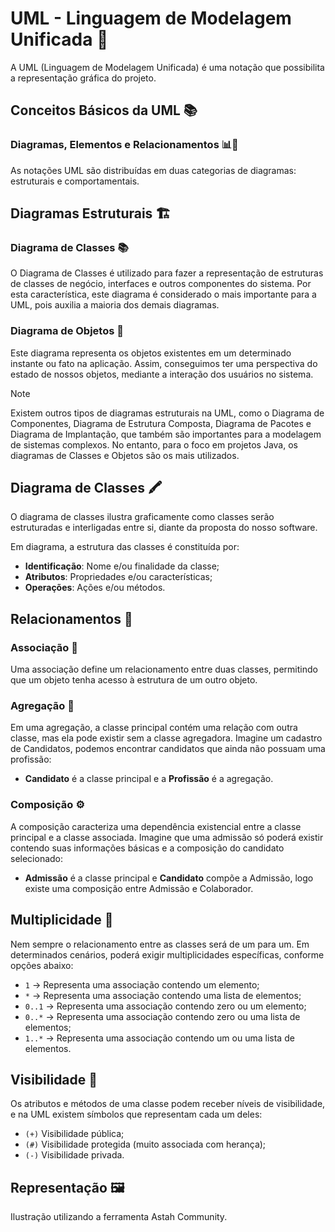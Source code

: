# UML - Linguagem de Modelagem Unificada 📝

A UML (Linguagem de Modelagem Unificada) é uma notação que possibilita a representação gráfica do projeto.

## Conceitos Básicos da UML 📚

### Diagramas, Elementos e Relacionamentos 📊🔗

As notações UML são distribuídas em duas categorias de diagramas: estruturais e comportamentais.

## Diagramas Estruturais 🏗️

### Diagrama de Classes 📚
O Diagrama de Classes é utilizado para fazer a representação de estruturas de classes de negócio, interfaces e outros componentes do sistema. Por esta característica, este diagrama é considerado o mais importante para a UML, pois auxilia a maioria dos demais diagramas.

### Diagrama de Objetos 🧩
Este diagrama representa os objetos existentes em um determinado instante ou fato na aplicação. Assim, conseguimos ter uma perspectiva do estado de nossos objetos, mediante a interação dos usuários no sistema.

> [!NOTE]  
> Existem outros tipos de diagramas estruturais na UML, como o Diagrama de Componentes, Diagrama de Estrutura Composta, Diagrama de Pacotes e Diagrama de Implantação, que também são importantes para a modelagem de sistemas complexos. No entanto, para o foco em projetos Java, os diagramas de Classes e Objetos são os mais utilizados.

## Diagrama de Classes 🖍️

O diagrama de classes ilustra graficamente como classes serão estruturadas e interligadas entre si, diante da proposta do nosso software.

Em diagrama, a estrutura das classes é constituída por:
- **Identificação**: Nome e/ou finalidade da classe;
- **Atributos**: Propriedades e/ou características;
- **Operações**: Ações e/ou métodos.

## Relacionamentos 🔄

### Associação 🔗
Uma associação define um relacionamento entre duas classes, permitindo que um objeto tenha acesso à estrutura de um outro objeto.

### Agregação 🧱
Em uma agregação, a classe principal contém uma relação com outra classe, mas ela pode existir sem a classe agregadora. Imagine um cadastro de Candidatos, podemos encontrar candidatos que ainda não possuam uma profissão:

- **Candidato** é a classe principal e a **Profissão** é a agregação.

### Composição ⚙️
A composição caracteriza uma dependência existencial entre a classe principal e a classe associada. Imagine que uma admissão só poderá existir contendo suas informações básicas e a composição do candidato selecionado:

- **Admissão** é a classe principal e **Candidato** compõe a Admissão, logo existe uma composição entre Admissão e Colaborador.

## Multiplicidade 🔢

Nem sempre o relacionamento entre as classes será de um para um. Em determinados cenários, poderá exigir multiplicidades específicas, conforme opções abaixo:
- `1` -> Representa uma associação contendo um elemento;
- `*` -> Representa uma associação contendo uma lista de elementos;
- `0..1` -> Representa uma associação contendo zero ou um elemento;
- `0..*` -> Representa uma associação contendo zero ou uma lista de elementos;
- `1..*` -> Representa uma associação contendo um ou uma lista de elementos.

## Visibilidade 👀

Os atributos e métodos de uma classe podem receber níveis de visibilidade, e na UML existem símbolos que representam cada um deles:
- `(+)` Visibilidade pública;
- `(#)` Visibilidade protegida (muito associada com herança);
- `(-)` Visibilidade privada.

## Representação 🖼️

Ilustração utilizando a ferramenta Astah Community.
